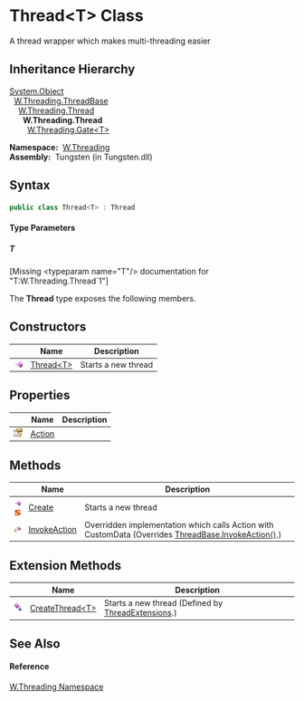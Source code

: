 Thread&lt;T> Class
==================
  A thread wrapper which makes multi-threading easier


Inheritance Hierarchy
---------------------
[System.Object][1]  
  [W.Threading.ThreadBase][2]  
    [W.Threading.Thread][3]  
      **W.Threading.Thread<T>**  
        [W.Threading.Gate&lt;T>][4]  

  **Namespace:**  [W.Threading][5]  
  **Assembly:**  Tungsten (in Tungsten.dll)

Syntax
------

```csharp
public class Thread<T> : Thread

```

#### Type Parameters

##### *T*

[Missing &lt;typeparam name="T"/> documentation for "T:W.Threading.Thread`1"]


The **Thread<T>** type exposes the following members.


Constructors
------------

                 | Name              | Description         
---------------- | ----------------- | ------------------- 
![Public method] | [Thread&lt;T>][6] | Starts a new thread 


Properties
----------

                      | Name        | Description 
--------------------- | ----------- | ----------- 
![Protected property] | [Action][7] |             


Methods
-------

                                 | Name              | Description                                                                                               
-------------------------------- | ----------------- | --------------------------------------------------------------------------------------------------------- 
![Public method]![Static member] | [Create][8]       | Starts a new thread                                                                                       
![Protected method]              | [InvokeAction][9] | Overridden implementation which calls Action with CustomData (Overrides [ThreadBase.InvokeAction()][10].) 


Extension Methods
-----------------

                           | Name                     | Description                                              
-------------------------- | ------------------------ | -------------------------------------------------------- 
![Public Extension Method] | [CreateThread&lt;T>][11] | Starts a new thread (Defined by [ThreadExtensions][12].) 


See Also
--------

#### Reference
[W.Threading Namespace][5]  

[1]: http://msdn.microsoft.com/en-us/library/e5kfa45b
[2]: ../ThreadBase/README.md
[3]: ../Thread/README.md
[4]: ../Gate_1/README.md
[5]: ../README.md
[6]: _ctor.md
[7]: Action.md
[8]: Create.md
[9]: InvokeAction.md
[10]: ../ThreadBase/InvokeAction.md
[11]: ../ThreadExtensions/CreateThread__1.md
[12]: ../ThreadExtensions/README.md
[13]: ../../_icons/Help.png
[Public method]: ../../_icons/pubmethod.gif "Public method"
[Protected property]: ../../_icons/protproperty.gif "Protected property"
[Static member]: ../../_icons/static.gif "Static member"
[Protected method]: ../../_icons/protmethod.gif "Protected method"
[Public Extension Method]: ../../_icons/pubextension.gif "Public Extension Method"